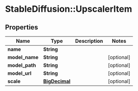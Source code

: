 # StableDiffusion::UpscalerItem

## Properties
Name | Type | Description | Notes
------------ | ------------- | ------------- | -------------
**name** | **String** |  | 
**model_name** | **String** |  | [optional] 
**model_path** | **String** |  | [optional] 
**model_url** | **String** |  | [optional] 
**scale** | [**BigDecimal**](BigDecimal.md) |  | [optional] 


